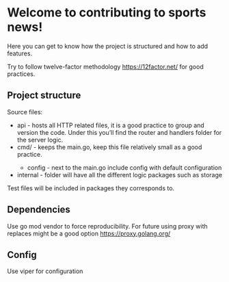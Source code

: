 # Welcome to contributing to sports news!

Here you can get to know how the project is structured and how to add features.

Try to follow twelve-factor methodology https://12factor.net/ for good practices. 

## Project structure

Source files:

- api - hosts all HTTP related files, it is a good practice to group and version the code. Under this you’ll find the router and handlers folder for the server logic.
- cmd/<project-name> - keeps the main.go, keep this file relatively small as a good practice.
  - config - next to the main.go include config with default configuration
- internal - folder will have all the different logic packages such as storage

Test files will be included in packages they corresponds to.

## Dependencies

Use go mod vendor to force reproducibility. For future using proxy with replaces might be a good option https://proxy.golang.org/

## Config

Use viper for configuration

